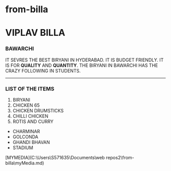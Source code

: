 # from-billa
# VIPLAV BILLA
### BAWARCHI
IT SEVRES THE BEST BIRYANI IN HYDERABAD. IT IS BUDGET FRIENDLY. IT IS FOR **QUALITY** AND **QUANTITY**.
THE BIRYANI IN BAWARCHI HAS THE CRAZY FOLLOWING IN STUDENTS.

****

### LIST OF THE ITEMS 
1. BIRYANI
2. CHICKEN 65
3. CHICKEN DRUMSTICKS
4. CHILLI CHICKEN
5. ROTIS AND CURRY

* CHARMINAR
* GOLCONDA
* GHANDI BHAVAN
* STADIUM

[MYMEDIA](C:\Users\S571635\Documents\web repos2\from-billa\myMedia.md)
